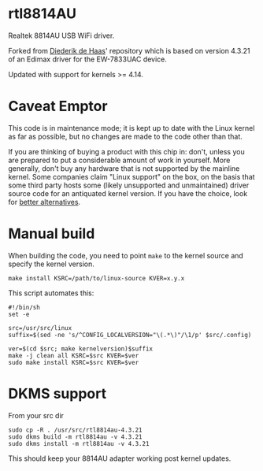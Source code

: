 # rtl8814AU
Realtek 8814AU USB WiFi driver.

Forked from [Diederik de Haas](https://github.com/diederikdehaas/rtl8814AU)'
repository which is based on version 4.3.21 of an Edimax driver for the
EW-7833UAC device.

Updated with support for kernels >= 4.14.

# Caveat Emptor

This code is in maintenance mode; it is kept up to date with the Linux kernel
as far as possible, but no changes are made to the code other than that.

If you are thinking of buying a product with this chip in: don't, unless you
are prepared to put a considerable amount of work in yourself. More generally,
don't buy any hardware that is not supported by the mainline kernel. Some
companies claim "Linux support" on the box, on the basis that some third party
hosts some (likely unsupported and unmaintained) driver source code for an
antiquated kernel version. If you have the choice, look for
[better alternatives](https://wireless.wiki.kernel.org/en/users/drivers).

# Manual build

When building the code, you need to point `make` to the kernel source and
specify the kernel version.
```shell
make install KSRC=/path/to/linux-source KVER=x.y.x
```

This script automates this:
```shell
#!/bin/sh
set -e

src=/usr/src/linux
suffix=$(sed -ne 's/^CONFIG_LOCALVERSION="\(.*\)"/\1/p' $src/.config)

ver=$(cd $src; make kernelversion)$suffix
make -j clean all KSRC=$src KVER=$ver
sudo make install KSRC=$src KVER=$ver
```

# DKMS support

From your src dir

````shell
sudo cp -R . /usr/src/rtl8814au-4.3.21
sudo dkms build -m rtl8814au -v 4.3.21
sudo dkms install -m rtl8814au -v 4.3.21
````

This should keep your 8814AU adapter working post kernel updates.
